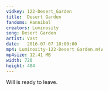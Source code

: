 ```yaml
---
vidkey: 122-Desert_Garden
title:  Desert Garden
fandoms: Hannibal
creators: Luminosity
song: Desert Garden
artist: Vast
date:   2016-07-07 10:00:00
mp4: Luminosity-122-Desert Garden.m4v
mp4size: 12.41 MB
width: 720
height: 404
---
```


Will is ready to leave.
  